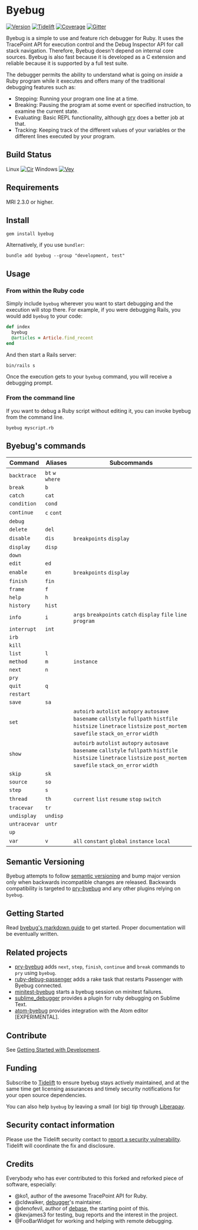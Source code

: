 # Byebug

[![Version][gem]][gem_url]
[![Tidelift][tid]][tid_url]
[![Coverage][cov]][cov_url]
[![Gitter][irc]][irc_url]

[gem]: https://img.shields.io/gem/v/byebug.svg
[tid]: https://tidelift.com/badges/github/deivid-rodriguez/byebug
[cov]: https://api.codeclimate.com/v1/badges/f1a1bec582752c22da80/test_coverage
[irc]: https://img.shields.io/badge/IRC%20(gitter)-devs%20%26%20users-brightgreen.svg

[gem_url]: https://rubygems.org/gems/byebug
[tid_url]: https://tidelift.com/subscription/pkg/rubygems-byebug?utm_source=rubygems-byebug&utm_medium=readme_badge
[cov_url]: https://codeclimate.com/github/deivid-rodriguez/byebug/test_coverage
[irc_url]: https://gitter.im/deivid-rodriguez/byebug

Byebug is a simple to use and feature rich debugger for Ruby. It uses the
TracePoint API for execution control and the Debug Inspector API for call stack
navigation. Therefore, Byebug doesn't depend on internal core sources. Byebug is also
fast because it is developed as a C extension and reliable because it is supported
by a full test suite.

The debugger permits the ability to understand what is going on _inside_ a Ruby program
while it executes and offers many of the traditional debugging features such as:

* Stepping: Running your program one line at a time.
* Breaking: Pausing the program at some event or specified instruction, to
  examine the current state.
* Evaluating: Basic REPL functionality, although [pry] does a better job at
  that.
* Tracking: Keeping track of the different values of your variables or the
  different lines executed by your program.

## Build Status

Linux [![Cir][cir]][cir_url]
Windows [![Vey][vey]][vey_url]

[cir]: https://circleci.com/gh/deivid-rodriguez/byebug/tree/master.svg?style=svg
[tra]: https://api.travis-ci.org/deivid-rodriguez/byebug.svg?branch=master
[vey]: https://ci.appveyor.com/api/projects/status/github/deivid-rodriguez/byebug?svg=true

[cir_url]: https://circleci.com/gh/deivid-rodriguez/byebug/tree/master
[tra_url]: https://travis-ci.org/deivid-rodriguez/byebug
[vey_url]: https://ci.appveyor.com/project/deivid-rodriguez/byebug

## Requirements

MRI 2.3.0 or higher.

## Install

```shell
gem install byebug
```

Alternatively, if you use `bundler`:

```shell
bundle add byebug --group "development, test"
```

## Usage

### From within the Ruby code

Simply include `byebug` wherever you want to start debugging and the execution will
stop there. For example, if you were debugging Rails, you would add `byebug` to
your code:

```ruby
def index
  byebug
  @articles = Article.find_recent
end
```

And then start a Rails server:

```shell
bin/rails s
```

Once the execution gets to your `byebug` command, you will receive a debugging prompt.

### From the command line

If you want to debug a Ruby script without editing it, you can invoke byebug from the command line.

```shell
byebug myscript.rb
```

## Byebug's commands

Command     | Aliases         | Subcommands
-------     | -------         | -----------
`backtrace` | `bt` `w` `where`|
`break`     | `b`             |
`catch`     | `cat`           |
`condition` | `cond`          |
`continue`  | `c` `cont`      |
`debug`     |                 |
`delete`    | `del`           |
`disable`   | `dis`           | `breakpoints` `display`
`display`   | `disp`          |
`down`      |                 |
`edit`      | `ed`            |
`enable`    | `en`            | `breakpoints` `display`
`finish`    | `fin`           |
`frame`     | `f`             |
`help`      | `h`             |
`history`   | `hist`          |
`info`      | `i`             | `args` `breakpoints` `catch` `display` `file` `line` `program`
`interrupt` | `int`           |
`irb`       |                 |
`kill`      |                 |
`list`      | `l`             |
`method`    | `m`             | `instance`
`next`      | `n`             |
`pry`       |                 |
`quit`      | `q`             |
`restart`   |                 |
`save`      | `sa`            |
`set`       |                 | `autoirb` `autolist` `autopry` `autosave` `basename` `callstyle` `fullpath` `histfile` `histsize` `linetrace` `listsize` `post_mortem` `savefile` `stack_on_error` `width`
`show`      |                 | `autoirb` `autolist` `autopry` `autosave` `basename` `callstyle` `fullpath` `histfile` `histsize` `linetrace` `listsize` `post_mortem` `savefile` `stack_on_error` `width`
`skip`      | `sk`            |
`source`    | `so`            |
`step`      | `s`             |
`thread`    | `th`            | `current` `list` `resume` `stop` `switch`
`tracevar`  | `tr`            |
`undisplay` | `undisp`        |
`untracevar`| `untr`          |
`up`        |                 |
`var`       | `v`             | `all` `constant` `global` `instance` `local`

## Semantic Versioning

Byebug attempts to follow [semantic versioning](https://semver.org) and
bump major version only when backwards incompatible changes are released.
Backwards compatibility is targeted to [pry-byebug] and any other plugins
relying on `byebug`.

## Getting Started

Read [byebug's markdown
guide](https://github.com/deivid-rodriguez/byebug/blob/master/GUIDE.md) to get
started. Proper documentation will be eventually written.

## Related projects

* [pry-byebug] adds `next`, `step`, `finish`, `continue` and `break` commands
  to `pry` using `byebug`.
* [ruby-debug-passenger] adds a rake task that restarts Passenger with Byebug
  connected.
* [minitest-byebug] starts a byebug session on minitest failures.
* [sublime_debugger] provides a plugin for ruby debugging on Sublime Text.
* [atom-byebug] provides integration with the Atom editor [EXPERIMENTAL].

## Contribute

See [Getting Started with Development](CONTRIBUTING.md).

## Funding

Subscribe to [Tidelift] to ensure byebug stays actively maintained, and at the
same time get licensing assurances and timely security notifications for your
open source dependencies.

You can also help `byebug` by leaving a small (or big) tip through [Liberapay].

## Security contact information

Please use the Tidelift security contact to [report a security vulnerability].
Tidelift will coordinate the fix and disclosure.

## Credits

Everybody who has ever contributed to this forked and reforked piece of
software, especially:

* @ko1, author of the awesome TracePoint API for Ruby.
* @cldwalker, [debugger]'s maintainer.
* @denofevil, author of [debase], the starting point of this.
* @kevjames3 for testing, bug reports and the interest in the project.
* @FooBarWidget for working and helping with remote debugging.

[debugger]: https://github.com/cldwalker/debugger
[pry]: https://github.com/pry/pry
[debase]: https://github.com/denofevil/debase
[pry-byebug]: https://github.com/deivid-rodriguez/pry-byebug
[ruby-debug-passenger]: https://github.com/davejamesmiller/ruby-debug-passenger
[minitest-byebug]: https://github.com/kaspth/minitest-byebug
[sublime_debugger]: https://github.com/shuky19/sublime_debugger
[atom-byebug]: https://github.com/izaera/atom-byebug
[Liberapay]: https://liberapay.com/byebug/donate
[Tidelift]: https://tidelift.com/subscription/pkg/rubygems-byebug?utm_source=rubygems-byebug&utm_medium=readme_text
[report a security vulnerability]: https://tidelift.com/security
